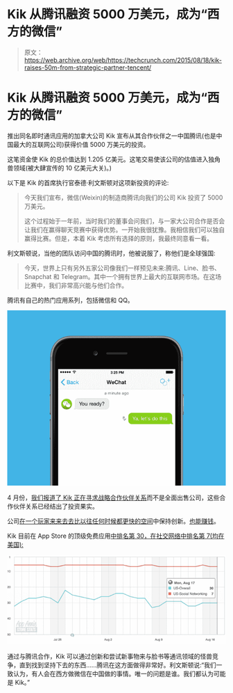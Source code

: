 # Kik 从腾讯融资 5000 万美元，成为“西方的微信”

> 原文：<https://web.archive.org/web/https://techcrunch.com/2015/08/18/kik-raises-50m-from-strategic-partner-tencent/>

# Kik 从腾讯融资 5000 万美元，成为“西方的微信”

推出同名即时通讯应用的加拿大公司 Kik 宣布从其合作伙伴之一中国腾讯(也是中国最大的互联网公司)获得价值 5000 万美元的投资。

这笔资金使 Kik 的总价值达到 1.205 亿美元。这笔交易使该公司的估值进入独角兽领域(被大肆宣传的 10 亿美元大关)。)

以下是 Kik 的首席执行官泰德·利文斯顿对这项新投资的评论:

> 今天我们宣布，微信(Weixin)的制造商腾讯向我们的公司 Kik 投资了 5000 万美元。
> 
> 这个过程始于一年前，当时我们的董事会问我们，与一家大公司合作是否会让我们在赢得聊天竞赛中获得优势。一开始我很犹豫。我相信我们可以独自赢得比赛。但是，本着 Kik 考虑所有选择的原则，我最终同意看一看。

利文斯顿说，当他的团队访问中国的腾讯时，他被说服了，称他们是全球强国:

> 今天，世界上只有另外五家公司像我们一样预见未来:腾讯、Line、脸书、Snapchat 和 Telegram。其中一个拥有世界上最大的互联网市场。在这场比赛中，我们非常高兴能与他们合作。

腾讯有自己的热门应用系列，包括微信和 QQ。

![1-FDYWJ5-1qgHc0LrlbWK_tw](img/86bec4c1e3693ef76fcfa8da24c9161e.png)

4 月份，[我们报道了 Kik 正在寻求战略合作伙伴关系](https://web.archive.org/web/20230107104823/https://techcrunch.com/2015/04/08/kik-strategic-partners/)而不是全面出售公司，这些合作伙伴关系已经结出了投资果实。

公司[在一个玩家来来去去比以往任何时候都更快的空间](https://web.archive.org/web/20230107104823/https://techcrunch.com/2015/08/12/kik-jam/)中保持创新。[也能赚钱](https://web.archive.org/web/20230107104823/https://techcrunch.com/2014/11/06/kik-introduces-promoted-chats-to-let-brands-on-its-messaging-app-and-finally-make-money/)。

Kik 目前在 App Store 的顶级免费应用[中排名第 30，在社交网络中排名第 7(均在美国):](https://web.archive.org/web/20230107104823/https://www.appannie.com/apps/ios/app/kik/rank-history/#vtype=day&countries=US&start=2015-07-20&end=2015-08-18&device=iphone&view=rank&lm=3)

![Screen Shot 2015-08-18 at 1.08.58 PM](img/22b88664371a2bec18b963b35c80925a.png)

通过与腾讯合作，Kik 可以通过创新和尝试新事物来与脸书等通讯领域的怪兽竞争，直到找到坚持下去的东西……腾讯在这方面做得非常好。利文斯顿说:“我们一致认为，有人会在西方做微信在中国做的事情。唯一的问题是谁。我们都认为可能是 Kik。”